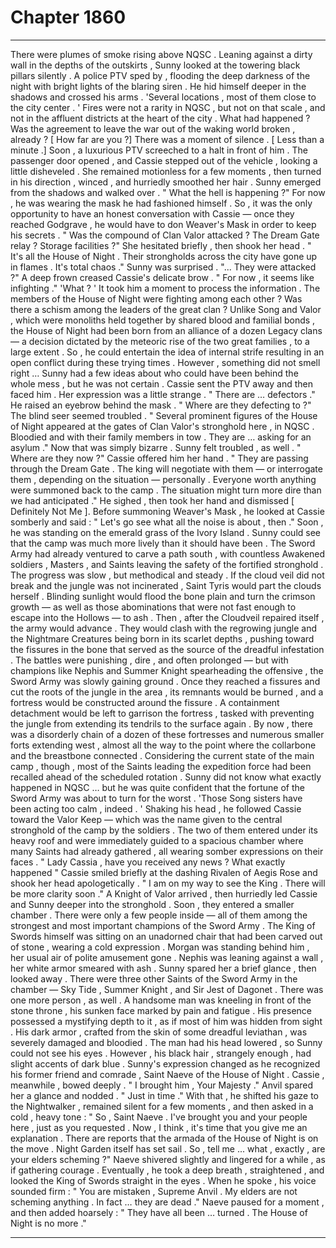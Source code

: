 
# Chapter 1860


---

There were plumes of smoke rising above NQSC .
Leaning against a dirty wall in the depths of the outskirts , Sunny looked at the towering black pillars silently . A police PTV sped by , flooding the deep darkness of the night with bright lights of the blaring siren . He hid himself deeper in the shadows and crossed his arms .
'Several locations , most of them close to the city center . '
Fires were not a rarity in NQSC , but not on that scale , and not in the affluent districts at the heart of the city .
What had happened ? Was the agreement to leave the war out of the waking world broken , already ?
[ How far are you ?]
There was a moment of silence .
[ Less than a minute .]
Soon , a luxurious PTV screeched to a halt in front of him . The passenger door opened , and Cassie stepped out of the vehicle , looking a little disheveled . She remained motionless for a few moments , then turned in his direction , winced , and hurriedly smoothed her hair .
Sunny emerged from the shadows and walked over .
" What the hell is happening ?"
For now , he was wearing the mask he had fashioned himself . So , it was the only opportunity to have an honest conversation with Cassie — once they reached Godgrave , he would have to don Weaver's Mask in order to keep his secrets .
" Was the compound of Clan Valor attacked ? The Dream Gate relay ? Storage facilities ?"
She hesitated briefly , then shook her head .
" It's all the House of Night . Their strongholds across the city have gone up in flames . It's total chaos ."
Sunny was surprised .
"... They were attacked ?"
A deep frown creased Cassie's delicate brow .
" For now , it seems like infighting ."
'What ? '
It took him a moment to process the information . The members of the House of Night were fighting among each other ?
Was there a schism among the leaders of the great clan ? Unlike Song and Valor , which were monoliths held together by shared blood and familial bonds , the House of Night had been born from an alliance of a dozen Legacy clans — a decision dictated by the meteoric rise of the two great families , to a large extent .
So , he could entertain the idea of internal strife resulting in an open conflict during these trying times .
However , something did not smell right …
Sunny had a few ideas about who could have been behind the whole mess , but he was not certain .
Cassie sent the PTV away and then faced him . Her expression was a little strange .
" There are … defectors ."
He raised an eyebrow behind the mask .
" Where are they defecting to ?"
The blind seer seemed troubled .
" Several prominent figures of the House of Night appeared at the gates of Clan Valor's stronghold here , in NQSC . Bloodied and with their family members in tow . They are … asking for an asylum ."
Now that was simply bizarre .
Sunny felt troubled , as well .
" Where are they now ?"
Cassie offered him her hand .
" They are passing through the Dream Gate . The king will negotiate with them — or interrogate them , depending on the situation — personally . Everyone worth anything were summoned back to the camp . The situation might turn more dire than we had anticipated ."
He sighed , then took her hand and dismissed [ Definitely Not Me ].
Before summoning Weaver's Mask , he looked at Cassie somberly and said :
" Let's go see what all the noise is about , then ."
Soon , he was standing on the emerald grass of the Ivory Island .
Sunny could see that the camp was much more lively than it should have been .
The Sword Army had already ventured to carve a path south , with countless Awakened soldiers , Masters , and Saints leaving the safety of the fortified stronghold .
The progress was slow , but methodical and steady .
If the cloud veil did not break and the jungle was not incinerated , Saint Tyris would part the clouds herself . Blinding sunlight would flood the bone plain and turn the crimson growth — as well as those abominations that were not fast enough to escape into the Hollows — to ash .
Then , after the Cloudveil repaired itself , the army would advance .
They would clash with the regrowing jungle and the Nightmare Creatures being born in its scarlet depths , pushing toward the fissures in the bone that served as the source of the dreadful infestation . The battles were punishing , dire , and often prolonged — but with champions like Nephis and Summer Knight spearheading the offensive , the Sword Army was slowly gaining ground .
Once they reached a fissures and cut the roots of the jungle in the area , its remnants would be burned , and a fortress would be constructed around the fissure . A containment detachment would be left to garrison the fortress , tasked with preventing the jungle from extending its tendrils to the surface again .
By now , there was a disorderly chain of a dozen of these fortresses and numerous smaller forts extending west , almost all the way to the point where the collarbone and the breastbone connected .
Considering the current state of the main camp , though , most of the Saints leading the expedition force had been recalled ahead of the scheduled rotation .
Sunny did not know what exactly happened in NQSC … but he was quite confident that the fortune of the Sword Army was about to turn for the worst .
'Those Song sisters have been acting too calm , indeed . '
Shaking his head , he followed Cassie toward the Valor Keep — which was the name given to the central stronghold of the camp by the soldiers .
The two of them entered under its heavy roof and were immediately guided to a spacious chamber where many Saints had already gathered , all wearing somber expressions on their faces .
" Lady Cassia , have you received any news ? What exactly happened "
Cassie smiled briefly at the dashing Rivalen of Aegis Rose and shook her head apologetically .
" I am on my way to see the King . There will be more clarity soon ."
A Knight of Valor arrived , then hurriedly led Cassie and Sunny deeper into the stronghold .
Soon , they entered a smaller chamber . There were only a few people inside — all of them among the strongest and most important champions of the Sword Army .
The King of Swords himself was sitting on an unadorned chair that had been carved out of stone , wearing a cold expression . Morgan was standing behind him , her usual air of polite amusement gone . Nephis was leaning against a wall , her white armor smeared with ash .
Sunny spared her a brief glance , then looked away .
There were three other Saints of the Sword Army in the chamber — Sky Tide , Summer Knight , and Sir Jest of Dagonet .
There was one more person , as well .
A handsome man was kneeling in front of the stone throne , his sunken face marked by pain and fatigue . His presence possessed a mystifying depth to it , as if most of him was hidden from sight .
His dark armor , crafted from the skin of some dreadful leviathan , was severely damaged and bloodied .
The man had his head lowered , so Sunny could not see his eyes . However , his black hair , strangely enough , had slight accents of dark blue .
Sunny's expression changed as he recognized his former friend and comrade , Saint Naeve of the House of Night .
Cassie , meanwhile , bowed deeply .
" I brought him , Your Majesty ."
Anvil spared her a glance and nodded .
" Just in time ."
With that , he shifted his gaze to the Nightwalker , remained silent for a few moments , and then asked in a cold , heavy tone :
" So , Saint Naeve . I've brought you and your people here , just as you requested . Now , I think , it's time that you give me an explanation . There are reports that the armada of the House of Night is on the move . Night Garden itself has set sail . So , tell me ... what , exactly , are your elders scheming ?"
Naeve shivered slightly and lingered for a while , as if gathering courage .
Eventually , he took a deep breath , straightened , and looked the King of Swords straight in the eyes .
When he spoke , his voice sounded firm :
" You are mistaken , Supreme Anvil . My elders are not scheming anything . In fact … they are dead ."
Naeve paused for a moment , and then added hoarsely :
" They have all been … turned . The House of Night is no more ."

---

